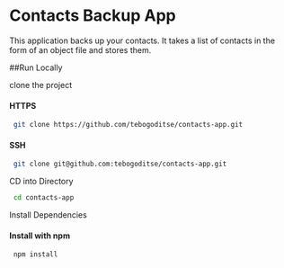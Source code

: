 # Contacts Backup App

This application backs up your contacts. It takes a list of contacts in the form of an object file and stores them. 

##Run Locally

clone the project

#### HTTPS
```bash
 git clone https://github.com/tebogoditse/contacts-app.git
```

#### SSH
```bash
 git clone git@github.com:tebogoditse/contacts-app.git
```

CD into Directory
```bash
 cd contacts-app
```

Install Dependencies

#### Install with npm
```bash 
 npm install
```
